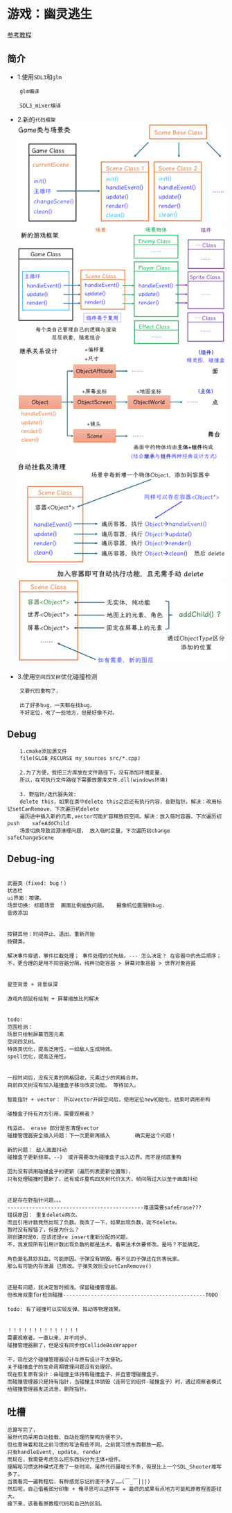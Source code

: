 # 游戏：幽灵逃生

[参考教程](https://cppgamedev.top/courses/modular-ghost-escape)

## 简介

- 1.使用`SDL3`和`glm`
```
    glm编译

    SDL3_mixer编译
```
- 2.新的`代码框架`
![游戏框架设计](showing/03-游戏框架设计1.png)
![游戏框架设计](showing/03-游戏框架设计3.png)
![游戏框架设计](showing/03-游戏框架设计4.png)
![游戏框架设计](showing/03-游戏框架设计5.png)
![游戏框架设计](showing/08-自动挂载功能2.png)

- 3.使用`空间四叉树`优化碰撞检测
```
    又要代码重构了，

	出了好多bug，一天都在找bug，
	不好定位，改了一些地方，但是好像不对。
```

## Debug
```
    1.cmake添加源文件
    file(GLOB_RECURSE my_sources src/*.cpp)

    2.为了方便，我把三方库放在文件路径下，没有添加环境变量，
    所以，在可执行文件路径下需要放置库文件.dll(windows环境)

    3. 野指针/迭代器失效: 
    delete this，如果在类中delete this之后还有执行内容，会野指针。解决：改用标记setCanRemove，下次遍历初delete  
    遍历途中插入新的元素,vector可能扩容释放旧空间。解决：放入临时容器，下次遍历初push    safeAddChild
    场景切换导致资源清理问题， 放入临时变量，下次遍历初change    safeChangeScene
```

## Debug-ing
```

武器类（fixed: bug！） 
状态栏
ui界面：按键。 
场景切换: 标题场景	画面比例缩放问题。	摄像机位置限制bug.
音效添加


按键其他：时间停止、退出、重新开始
按键类。	

解决事件穿透，事件拦截处理； 事件处理的优先级。--- 怎么决定？ 在容器中的先后顺序； 
不，更合理的是用不同容器分隔，纯粹功能容器 > 屏幕对象容器 > 世界对象容器


星空背景 + 背景纵深

游戏内部鼠标绘制 + 屏幕缩放比列解决


todo:
范围检测：
场景只绘制屏幕范围元素
空间四叉树。
特效类优化，提高泛用性，一如敌人生成特效。
spell优化，提高泛用性。


一段时间后，没有元素的网格回收，元素过少的网格合并。
目前四叉树没有加入碰撞盒子移动改变功能。 等待加入。

智能指针 + vector： 所以vector开辟空间后，使用定位new初始化，结束时调用析构

碰撞盒子持有对方引用，需要观察者？

栈溢出。 erase 部分是否清理vector
碰撞管理器安全插入问题：下一次更新再插入		确实是这个问题！

新的问题： 敌人画面抖动
碰撞盒子更新频率。--》 或许需要改为碰撞盒子出入边界。而不是彻底重构

因为没有调用碰撞盒子的更新（遍历列表更新位置等），
只有处理碰撞时更新了。还有或许重构四叉树代价太大，帧间隔过大以至于画面抖动


还是存在野指针问题。。。
--------------------------------------------难道需要safeErase???
错误原因： 重复delete两次。
而且引用计数竟然出现了负数。我改了一下，如果出现负数，就不delete。
暂时没有报错了，但是为什么？
刚创建时是0，应该还是re insert重新分配的问题。
不，我发现所有引用计数出现负数的都是法术。看来法术休要修改。是吗？不能确定。

角色莫名其妙扣血，可能原因。子弹没有销毁。看不见的子弹还在伤害玩家。
那么有可能内存泄漏 已修改。子弹失效后没setCanRemove()


还是有问题，我决定暂时搁浅。保留碰撞管理器。
但改用双重for检测碰撞----------------------------------------------TODO

todo: 有了碰撞可以实现反弹、推动等物理效果。


！！！！！！！！！！！！！！
需要观察者。一直以来，并不同步。
碰撞管理器删了，但是没有同步给CollideBoxWrapper

不，现在这个碰撞管理器设计与原有设计不太接轨。
关于碰撞盒子的生命周期管理问题没有处理好。
现在恢复原有设计：由碰撞主体持有碰撞盒子，并且管理碰撞盒子。
而碰撞管理器只是持有指针，当碰撞主体销毁（连带它的组件-碰撞盒子）时，通过观察者模式给碰撞管理器发送消息，删除指针。

```


## 吐槽
```
总算写完了，
虽然代码采用自动挂载、自动处理的架构方便不少。
但也意味着和我之前习惯的写法有些不同，之前我习惯东西都放一起。
只有handleEvent, update, render
而现在，我需要考虑怎么把东西拆分为主体+组件。
理解和习惯这种模式花费了一些时间。虽然代码量增长不多，但是比上一个SDL_Shooter难写多了。
当我看完一遍教程后，有种感觉忘记的差不多了……(￣_￣|||)
然后呢，自己借着部分印象 + 俺寻思可以这样写 = 最终的成果有点地方可能和原教程差距较大。
接下来，该看看原教程代码和自己的区别。
```